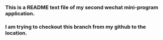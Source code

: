 ### This is a README text file of my second wechat mini-program application.

### I am trying to checkout this branch from my github to the location.

